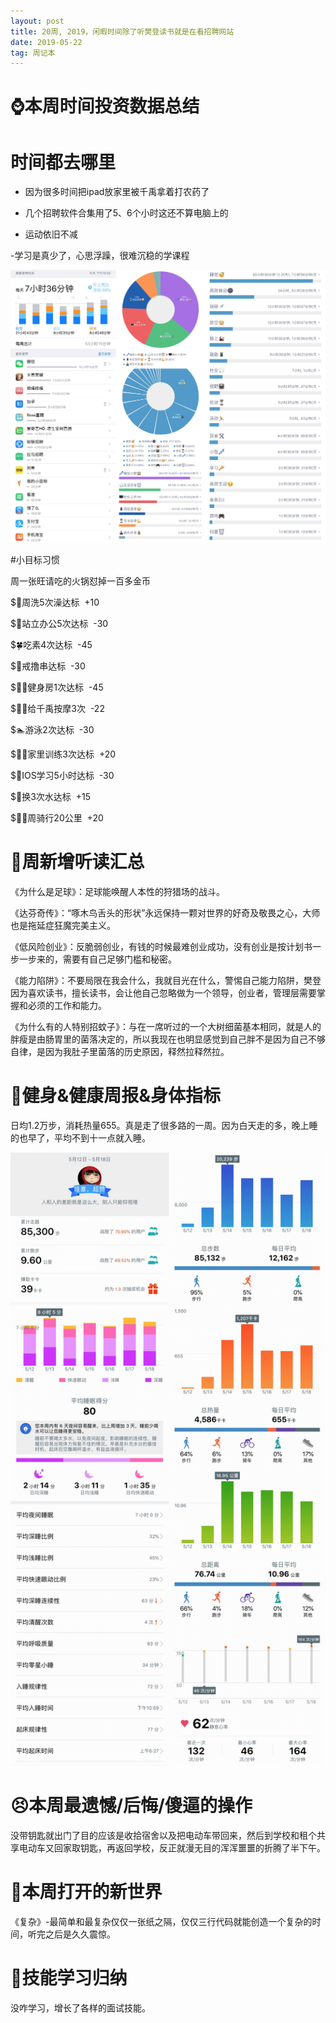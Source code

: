 ```yaml
---
layout: post
title: 20周, 2019，闲暇时间除了听樊登读书就是在看招聘网站
date: 2019-05-22
tag: 周记本
---
```


# ⌚️本周时间投资数据总结

# 时间都去哪里

- 因为很多时间把ipad放家里被千禹拿着打农药了

- 几个招聘软件合集用了5、6个小时这还不算电脑上的

- 运动依旧不减

-学习是真少了，心思浮躁，很难沉稳的学课程

![时间块](/images/pic/week1920_1.png)


#小目标习惯

周一张旺请吃的火锅怼掉一百多金币

$🛁周洗5次澡达标  +10

$🐢站立办公5次达标  -30

$🍀吃素4次达标  -45

$🌚戒撸串达标  -30

$🏋️‍♂️健身房1次达标  -45

$🤽‍♀️给千禹按摩3次  -22

$🏊游泳2次达标  -30

$🤸‍♀️家里训练3次达标  +20

$🍎IOS学习5小时达标  -30

$🐢换3次水达标  +15

$🚴‍♀️周骑行20公里  +20

# 📖周新增听读汇总

《为什么是足球》：足球能唤醒人本性的狩猎场的战斗。

《达芬奇传》：“啄木鸟舌头的形状”永远保持一颗对世界的好奇及敬畏之心，大师也是拖延症狂魔完美主义。

《低风险创业》：反脆弱创业，有钱的时候最难创业成功，没有创业是按计划书一步一步来的，需要有自己足够门槛和秘密。

《能力陷阱》：不要局限在我会什么，我就目光在什么，警惕自己能力陷阱，樊登因为喜欢读书，擅长读书，会让他自己忽略做为一个领导，创业者，管理层需要掌握和必须的工作和能力。

《为什么有的人特别招蚊子》：与在一席听过的一个大树细菌基本相同，就是人的胖瘦是由肠胃里的菌落决定的，所以我现在也明显感觉到自己胖不是因为自己不够自律，是因为我肚子里菌落的历史原因，释然拉释然拉。

# 👊健身&健康周报&身体指标

日均1.2万步，消耗热量655。真是走了很多路的一周。因为白天走的多，晚上睡的也早了，平均不到十一点就入睡。

![华为健康](/images/pic/week1920_2.png)


# 😣本周最遗憾/后悔/傻逼的操作

没带钥匙就出门了目的应该是收拾宿舍以及把电动车带回来，然后到学校和租个共享电动车又回家取钥匙，再返回学校，反正就漫无目的浑浑噩噩的折腾了半下午。

# 🦖本周打开的新世界

《复杂》-最简单和最复杂仅仅一张纸之隔，仅仅三行代码就能创造一个复杂的时间，听完之后是久久震惊。

# 🔧技能学习归纳

没咋学习，增长了各样的面试技能。
